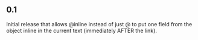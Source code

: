 ## 0.1

Initial release that allows @inline<Document> instead of just @<Document> to put one field from the object inline in the current text (immediately AFTER the link).